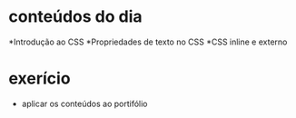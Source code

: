 # conteúdos do dia
*Introdução ao CSS
*Propriedades de texto no CSS
*CSS inline e externo

# exerício
* aplicar os conteúdos ao portifólio

